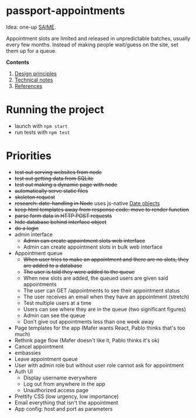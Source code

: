 # passport-appointments
Idea: one-up [SAIME](https://siic.saime.gob.ve/).

Appointment slots are limited and released in unpredictable batches, usually every few months.
Instead of making people wait/guess on the site, set them up for a queue.

**Contents**
1. [Design principles](docs/design-principles.md)
1. [Technical notes](docs/technical-notes.md)
1. [References](docs/refences.md)

# Running the project
- launch with `npm start`
- run tests with `npm test`

# Priorities
- ~~test out serving websites from node~~
- ~~test out getting data from SQLite~~
- ~~test out making a dynamic page with node~~
- ~~automatically serve static files~~
- ~~skeleton request~~
- ~~research: date-handling in Node~~ uses js-native [Date objects][date]
- ~~keep html templates away from response code: move to render function~~
- ~~parse form data in HTTP POST requests~~
- ~~hide database behind interface object~~
- ~~do a login~~
- admin interface
  - ~~Admin can create appointment slots web interface~~
  - Admin can create appointment slots in bulk web interface
- Appointment queue
  - ~~When user tries to make an appointment and there are no slots, they are added to a database~~
  - ~~The user is told they were added to the queue~~
  - When new slots are added, the queued users are given said appointments
  - The user can GET /appointments to see their appointment status
  - The user receives an email when they have an appointment (stretch)
  - Test multiple users at a time
  - Users can see where they are in the queue (two significant figures)
  - Admin can see the queue
  - Don't give out appointments less than one week away
- Page templates for the app (Mafer wants React, Pablo thinks that's too much)
- Rethink page flow (Mafer doesn't like it, Pablo thinks it's ok)
- Cancel appointment
- embassies
- Leave appointment queue
- User with admin role but without user role cannot ask for appointment
- Auth UI
  - Display username everywhere
  - Log out from anywhere in the app
  - Unauthorized access page
- Prettify CSS (low urgency, low importance)
- Email everything that isn't the appointment
- App config: host and port as parameters

[date]: https://developer.mozilla.org/en-US/docs/Web/JavaScript/Reference/Global_Objects/Date
